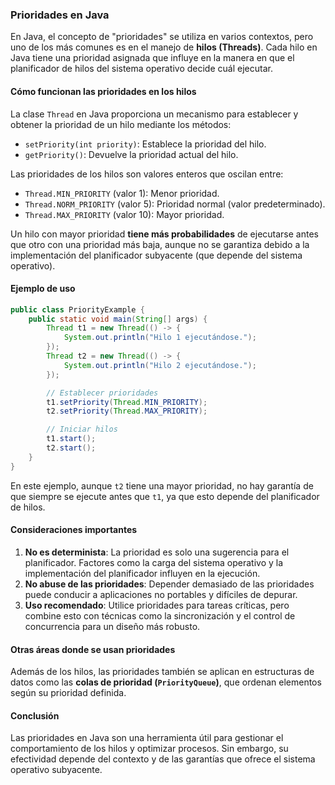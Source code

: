 
### Prioridades en Java

En Java, el concepto de "prioridades" se utiliza en varios contextos, pero uno de los más comunes es en el manejo de **hilos (Threads)**. Cada hilo en Java tiene una prioridad asignada que influye en la manera en que el planificador de hilos del sistema operativo decide cuál ejecutar.

#### **Cómo funcionan las prioridades en los hilos**
La clase `Thread` en Java proporciona un mecanismo para establecer y obtener la prioridad de un hilo mediante los métodos:
- `setPriority(int priority)`: Establece la prioridad del hilo.
- `getPriority()`: Devuelve la prioridad actual del hilo.

Las prioridades de los hilos son valores enteros que oscilan entre:
- `Thread.MIN_PRIORITY` (valor 1): Menor prioridad.
- `Thread.NORM_PRIORITY` (valor 5): Prioridad normal (valor predeterminado).
- `Thread.MAX_PRIORITY` (valor 10): Mayor prioridad.

Un hilo con mayor prioridad **tiene más probabilidades** de ejecutarse antes que otro con una prioridad más baja, aunque no se garantiza debido a la implementación del planificador subyacente (que depende del sistema operativo).

#### **Ejemplo de uso**
```java
public class PriorityExample {
    public static void main(String[] args) {
        Thread t1 = new Thread(() -> {
            System.out.println("Hilo 1 ejecutándose.");
        });
        Thread t2 = new Thread(() -> {
            System.out.println("Hilo 2 ejecutándose.");
        });

        // Establecer prioridades
        t1.setPriority(Thread.MIN_PRIORITY);
        t2.setPriority(Thread.MAX_PRIORITY);

        // Iniciar hilos
        t1.start();
        t2.start();
    }
}
```
En este ejemplo, aunque `t2` tiene una mayor prioridad, no hay garantía de que siempre se ejecute antes que `t1`, ya que esto depende del planificador de hilos.

#### **Consideraciones importantes**
1. **No es determinista**: La prioridad es solo una sugerencia para el planificador. Factores como la carga del sistema operativo y la implementación del planificador influyen en la ejecución.
2. **No abuse de las prioridades**: Depender demasiado de las prioridades puede conducir a aplicaciones no portables y difíciles de depurar.
3. **Uso recomendado**: Utilice prioridades para tareas críticas, pero combine esto con técnicas como la sincronización y el control de concurrencia para un diseño más robusto.

#### **Otras áreas donde se usan prioridades**
Además de los hilos, las prioridades también se aplican en estructuras de datos como las **colas de prioridad (`PriorityQueue`)**, que ordenan elementos según su prioridad definida.

#### **Conclusión**
Las prioridades en Java son una herramienta útil para gestionar el comportamiento de los hilos y optimizar procesos. Sin embargo, su efectividad depende del contexto y de las garantías que ofrece el sistema operativo subyacente.
